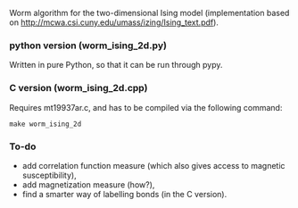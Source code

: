 Worm algorithm for the two-dimensional Ising model
(implementation based on http://mcwa.csi.cuny.edu/umass/izing/Ising_text.pdf).

### python version (worm_ising_2d.py)
Written in pure Python, so that it can be run through pypy.

### C version (worm_ising_2d.cpp)
Requires mt19937ar.c, and has to be compiled via the following command:

    make worm_ising_2d


### To-do
* add correlation function measure (which also gives access to magnetic susceptibility),
* add magnetization measure (how?),
* find a smarter way of labelling bonds (in the C version).
